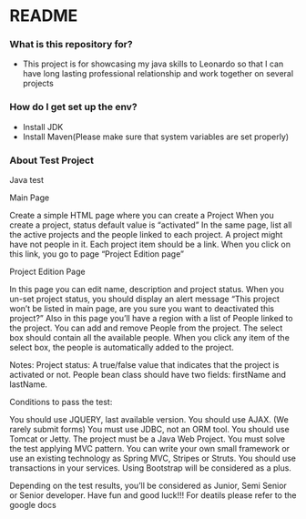 # README #
### What is this repository for? ###

* This project is for showcasing my java skills to Leonardo so that I can have long lasting professional relationship and work together on several projects


### How do I get set up the env? ###

* Install JDK
* Install Maven(Please make sure that system variables are set properly)

### About Test Project ###

Java test

Main Page

Create a simple HTML page where you can create a Project
When you create a project, status default value is “activated”
In the same page, list all the active projects and the people linked to each project. 
A project might have not people in it.
Each project item should be a link. When you click on this link, you go to page “Project Edition page”



Project Edition Page

In this page you can edit name, description and project status. 
When you un-set project status, you should display an alert message “This project won’t be listed in main page, are you sure you want to deactivated this project?”
Also in this page you’ll have a region with a list of People linked to the project. You can add and remove People from the project. 
The select box should contain all the available people. When you click any item of the select box, the people is automatically added to the project. 


Notes:
Project status: A true/false value that indicates that the project is activated or not. 
People bean class should have two fields: firstName and lastName.

Conditions to pass the test:

You should use JQUERY, last available version. 
You should use AJAX. (We rarely submit forms)
You must use JDBC, not an ORM tool. 
You should use Tomcat or Jetty. 
The project must be a Java Web Project. 
You must solve the test applying MVC pattern. You can write your own small framework or use an existing technology as Spring MVC, Stripes or Struts. 
You should use transactions in your services. 
Using Bootstrap will be considered as a plus. 

Depending on the test results, you’ll be considered as Junior, Semi Senior or Senior developer.
Have fun and good luck!!!
For deatils please refer to the google docs



